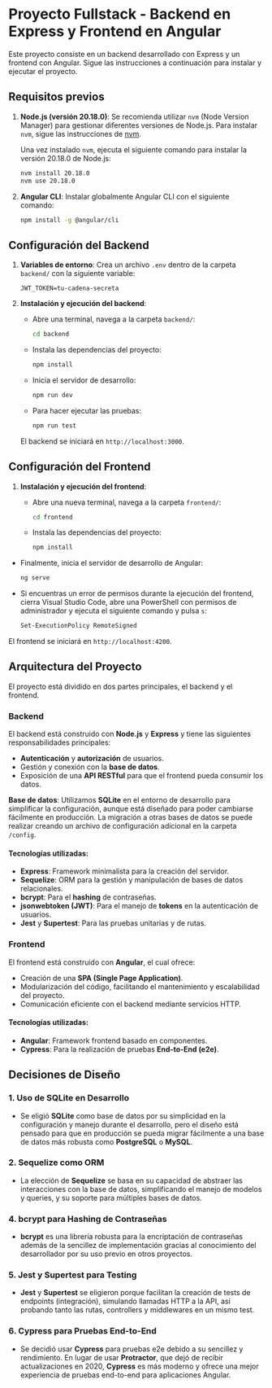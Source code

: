 
# Proyecto Fullstack - Backend en Express y Frontend en Angular

Este proyecto consiste en un backend desarrollado con Express y un frontend con Angular. Sigue las instrucciones a continuación para instalar y ejecutar el proyecto.

## Requisitos previos

1. **Node.js (versión 20.18.0)**: Se recomienda utilizar `nvm` (Node Version Manager) para gestionar diferentes versiones de Node.js. Para instalar `nvm`, sigue las instrucciones de [nvm](https://github.com/coreybutler/nvm-windows).

   Una vez instalado `nvm`, ejecuta el siguiente comando para instalar la versión 20.18.0 de Node.js:

   ```bash
   nvm install 20.18.0
   nvm use 20.18.0
   ```

2. **Angular CLI**: Instalar globalmente Angular CLI con el siguiente comando:

   ```bash
   npm install -g @angular/cli
   ```

## Configuración del Backend

1. **Variables de entorno**: Crea un archivo `.env` dentro de la carpeta `backend/` con la siguiente variable:

   ```
   JWT_TOKEN=tu-cadena-secreta
   ```

2. **Instalación y ejecución del backend**:

   - Abre una terminal, navega a la carpeta `backend/`:

     ```bash
     cd backend
     ```

   - Instala las dependencias del proyecto:

     ```bash
     npm install
     ```

   - Inicia el servidor de desarrollo:

     ```bash
     npm run dev
     ```

   - Para hacer ejecutar las pruebas:

     ```bash
     npm run test
     ```
    
   El backend se iniciará en `http://localhost:3000`.

## Configuración del Frontend

1. **Instalación y ejecución del frontend**:

   - Abre una nueva terminal, navega a la carpeta `frontend/`:

     ```bash
     cd frontend
     ```

   - Instala las dependencias del proyecto:

     ```bash
     npm install
     ```
  - Finalmente, inicia el servidor de desarrollo de Angular:

     ```bash
     ng serve
     ```

   - Si encuentras un error de permisos durante la ejecución del frontend, cierra Visual Studio Code, abre una PowerShell con permisos de administrador y ejecuta el siguiente comando y pulsa `s`:

     ```bash
     Set-ExecutionPolicy RemoteSigned
     ```
    
   El frontend se iniciará en `http://localhost:4200`.

## Arquitectura del Proyecto

El proyecto está dividido en dos partes principales, el backend y el frontend.

### Backend

 El backend está construido con **Node.js** y **Express** y tiene las siguientes responsabilidades principales:

  - **Autenticación** y **autorización** de usuarios.
  - Gestión y conexión con la **base de datos**.
  - Exposición de una **API RESTful** para que el frontend pueda consumir los datos.

  **Base de datos**: Utilizamos **SQLite** en el entorno de desarrollo para simplificar la configuración, aunque está diseñado para poder cambiarse fácilmente en producción. La migración a otras bases de datos se puede realizar creando un archivo de configuración adicional en la carpeta `/config`.

#### Tecnologías utilizadas:
- **Express**: Framework minimalista para la creación del servidor.
- **Sequelize**: ORM para la gestión y manipulación de bases de datos relacionales.
- **bcrypt**: Para el **hashing** de contraseñas.
- **jsonwebtoken (JWT)**: Para el manejo de **tokens** en la autenticación de usuarios.
- **Jest** y **Supertest**: Para las pruebas unitarias y de rutas.

### Frontend

 El frontend está construido con **Angular**, el cual ofrece:

- Creación de una **SPA (Single Page Application)**.
- Modularización del código, facilitando el mantenimiento y escalabilidad del proyecto.
- Comunicación eficiente con el backend mediante servicios HTTP.

#### Tecnologías utilizadas:
- **Angular**: Framework frontend basado en componentes.
- **Cypress**: Para la realización de pruebas **End-to-End (e2e)**.

## Decisiones de Diseño

### 1. **Uso de SQLite en Desarrollo**
   - Se eligió **SQLite** como base de datos por su simplicidad en la configuración y manejo durante el desarrollo, pero el diseño está pensado para que en producción se pueda migrar fácilmente a una base de datos más robusta como **PostgreSQL** o **MySQL**.
  
### 2. **Sequelize como ORM**
   - La elección de **Sequelize** se basa en su capacidad de abstraer las interacciones con la base de datos, simplificando el manejo de modelos y queries, y su soporte para múltiples bases de datos.

### 4. **bcrypt para Hashing de Contraseñas**
   - **bcrypt** es una librería robusta para la encriptación de contraseñas además de la sencillez de implementación gracias al conocimiento del desarrollador por su uso previo en otros proyectos.

### 5. **Jest y Supertest para Testing**
   - **Jest** y **Supertest** se eligieron porque facilitan la creación de tests de endpoints (integración), simulando llamadas HTTP a la API, así probando tanto las rutas, controllers y middlewares en un mismo test.
   
### 6. **Cypress para Pruebas End-to-End**
   - Se decidió usar **Cypress** para pruebas e2e debido a su sencillez y rendimiento. En lugar de usar **Protractor**, que dejó de recibir actualizaciones en 2020, **Cypress** es más moderno y ofrece una mejor experiencia de pruebas end-to-end para aplicaciones Angular.
